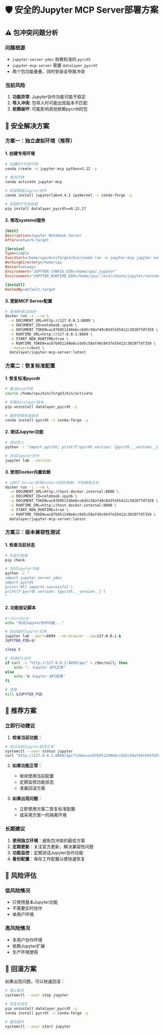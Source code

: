 # 🛡️ 安全的Jupyter MCP Server部署方案

## ⚠️ 包冲突问题分析

### 问题根源
- `jupyter-server-ydoc` 依赖标准的 `pycrdt`
- `jupyter-mcp-server` 需要 `datalayer_pycrdt`
- 两个包功能重叠，同时安装会导致冲突

### 当前风险
1. **功能异常**: Jupyter协作功能可能不稳定
2. **导入冲突**: 包导入时可能出现版本不匹配
3. **依赖破坏**: 可能影响其他依赖pycrdt的包

## 🔧 安全解决方案

### 方案一：独立虚拟环境（推荐）

#### 1. 创建专用环境
```bash
# 创建MCP专用环境
conda create -n jupyter-mcp python=3.12 -y

# 激活环境
conda activate jupyter-mcp

# 安装基础Jupyter组件
conda install jupyterlab=4.4.1 ipykernel -c conda-forge -y

# 安装MCP专用依赖
pip install datalayer_pycrdt==0.12.17
```

#### 2. 修改systemd服务
```ini
[Unit]
Description=Jupyter Notebook Server
After=network.target

[Service]
Type=simple
ExecStart=/home/cpu/miniforge3/bin/conda run -n jupyter-mcp jupyter notebook --no-browser --ip=127.0.0.1 --port=8889 --NotebookApp.token=ac87b951248e6cc6d5c58af49c043fe55412c3928f7df359
WorkingDirectory=/home/cpu
Restart=always
Environment="JUPYTER_CONFIG_DIR=/home/cpu/.jupyter"
Environment="JUPYTER_RUNTIME_DIR=/home/cpu/.local/share/jupyter/runtime"

[Install]
WantedBy=default.target
```

#### 3. 更新MCP Server配置
```bash
# 使用新端口8889
docker run -i --rm \
  -e DOCUMENT_URL=http://127.0.0.1:8889 \
  -e DOCUMENT_ID=notebook.ipynb \
  -e DOCUMENT_TOKEN=ac87b951248e6cc6d5c58af49c043fe55412c3928f7df359 \
  -e RUNTIME_URL=http://127.0.0.1:8889 \
  -e START_NEW_RUNTIME=true \
  -e RUNTIME_TOKEN=ac87b951248e6cc6d5c58af49c043fe55412c3928f7df359 \
  --network=host \
  datalayer/jupyter-mcp-server:latest
```

### 方案二：恢复标准配置

#### 1. 恢复标准pycrdt
```bash
# 激活base环境
source /home/cpu/miniforge3/bin/activate

# 卸载datalayer版本
pip uninstall datalayer_pycrdt -y

# 重新安装标准版本
conda install pycrdt -c conda-forge -y
```

#### 2. 测试Jupyter功能
```bash
# 测试导入
python -c "import pycrdt; print(f'pycrdt version: {pycrdt.__version__}')"

# 测试Jupyter协作
jupyter lab --version
```

#### 3. 使用Docker内置依赖
```bash
# 让MCP Server使用Docker内部的依赖，不依赖宿主机
docker run -i --rm \
  -e DOCUMENT_URL=http://host.docker.internal:8888 \
  -e DOCUMENT_ID=notebook.ipynb \
  -e DOCUMENT_TOKEN=ac87b951248e6cc6d5c58af49c043fe55412c3928f7df359 \
  -e RUNTIME_URL=http://host.docker.internal:8888 \
  -e START_NEW_RUNTIME=true \
  -e RUNTIME_TOKEN=ac87b951248e6cc6d5c58af49c043fe55412c3928f7df359 \
  datalayer/jupyter-mcp-server:latest
```

### 方案三：版本兼容性测试

#### 1. 检查当前状态
```bash
# 检查包依赖
pip check

# 测试Jupyter功能
python -c "
import jupyter_server_ydoc
import pycrdt
print('All imports successful')
print(f'pycrdt version: {pycrdt.__version__}')
"
```

#### 2. 功能验证脚本
```bash
#!/bin/bash
echo "测试Jupyter协作功能..."

# 启动临时Jupyter实例
jupyter lab --port=8899 --no-browser --ip=127.0.0.1 &
JUPYTER_PID=$!

sleep 5

# 测试API访问
if curl -s "http://127.0.0.1:8899/api" > /dev/null; then
    echo "✅ Jupyter API正常"
else
    echo "❌ Jupyter API异常"
fi

# 清理
kill $JUPYTER_PID
```

## 🎯 推荐方案

### 立即行动建议

1. **检查当前功能**：
```bash
# 测试当前Jupyter是否正常
systemctl --user status jupyter
curl "http://127.0.0.1:8888/api?token=ac87b951248e6cc6d5c58af49c043fe55412c3928f7df359"
```

2. **如果功能正常**：
   - 继续使用当前配置
   - 定期监控功能状态
   - 准备回滚方案

3. **如果出现问题**：
   - 立即使用方案二恢复标准配置
   - 或采用方案一的隔离环境

### 长期建议

1. **使用独立环境**：避免包冲突的最佳方案
2. **定期更新**：关注官方更新，解决兼容性问题
3. **功能监控**：定期测试Jupyter协作功能
4. **备份配置**：保存工作配置以便快速恢复

## 🚨 风险评估

### 低风险情况
- 只使用基本Jupyter功能
- 不需要实时协作
- 单用户环境

### 高风险情况
- 多用户协作环境
- 依赖Jupyter扩展
- 生产环境使用

## 🔄 回滚方案

如果出现问题，可以快速回滚：

```bash
# 停止服务
systemctl --user stop jupyter

# 恢复标准包
pip uninstall datalayer_pycrdt -y
conda install pycrdt -c conda-forge -y

# 重启服务
systemctl --user start jupyter
```
